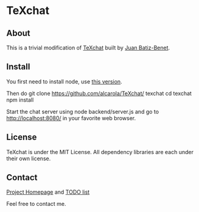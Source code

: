 # TeXchat

## About

This is a trivial modification of [TeXchat](http://github.com/jbenet/TeXchat) built by [Juan Batiz-Benet](http://github.com/jbenet).

## Install

You first need to install node, use [this version](http://nodejs.org/dist/v0.6.19/node-v0.6.19.tar.gz). 

Then do
    git clone https://github.com/alcarola/TeXchat/ texchat
    cd texchat
    npm install

Start the chat server using
    node backend/server.js
and go to [http://localhost:8080/](http://localhost:8080/) in your favorite
web browser.


## License

TeXchat is under the MIT License.
All dependency libraries are each under their own license.

## Contact

[Project Homepage](https://github.com/alcarola/TeXchat) and [TODO list](TODO.md)

Feel free to contact me.

